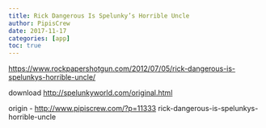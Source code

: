 ```yaml
---
title: Rick Dangerous Is Spelunky’s Horrible Uncle
author: PipisCrew
date: 2017-11-17
categories: [app]
toc: true
---
```


https://www.rockpapershotgun.com/2012/07/05/rick-dangerous-is-spelunkys-horrible-uncle/

download 
http://spelunkyworld.com/original.html

origin - http://www.pipiscrew.com/?p=11333 rick-dangerous-is-spelunkys-horrible-uncle